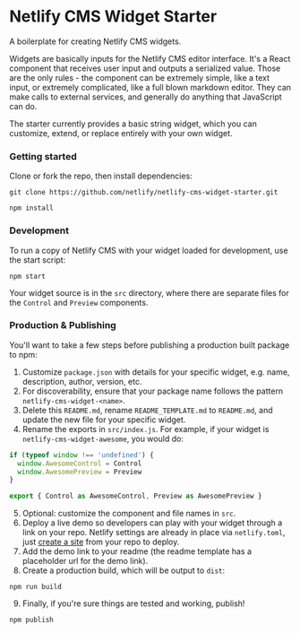 # Netlify CMS Widget Starter

A boilerplate for creating Netlify CMS widgets.

Widgets are basically inputs for the Netlify CMS editor interface. It's a React component that receives user input and outputs a serialized value. Those are the only rules - the component can be extremely simple, like a text input, or extremely complicated, like a full blown markdown editor. They can make calls to external services, and generally do anything that JavaScript can do.

The starter currently provides a basic string widget, which you can customize, extend, or replace entirely with your own widget.

### Getting started

Clone or fork the repo, then install dependencies:

```shell
git clone https://github.com/netlify/netlify-cms-widget-starter.git

npm install
```

### Development

To run a copy of Netlify CMS with your widget loaded for development, use the start script:

```shell
npm start
```

Your widget source is in the `src` directory, where there are separate files for the `Control` and `Preview` components.

### Production & Publishing

You'll want to take a few steps before publishing a production built package to npm:

1. Customize `package.json` with details for your specific widget, e.g. name, description, author, version, etc.
2. For discoverability, ensure that your package name follows the pattern `netlify-cms-widget-<name>`.
3. Delete this `README.md`, rename `README_TEMPLATE.md` to `README.md`, and update the new file for your specific widget.
4. Rename the exports in `src/index.js`. For example, if your widget is `netlify-cms-widget-awesome`, you would do:
  ```js
  if (typeof window !== 'undefined') {
    window.AwesomeControl = Control
    window.AwesomePreview = Preview
  }

  export { Control as AwesomeControl, Preview as AwesomePreview }
  ```
5. Optional: customize the component and file names in `src`.
6. Deploy a live demo so developers can play with your widget through a link on your repo. Netlify settings are already in place via `netlify.toml`, just [create a site](https://app.netlify.com/start) from your repo to deploy.
7. Add the demo link to your readme (the readme template has a placeholder url for the demo link).
8. Create a production build, which will be output to `dist`:
  ```shell
  npm run build
  ```
9. Finally, if you're sure things are tested and working, publish!
  ```shell
  npm publish
  ```